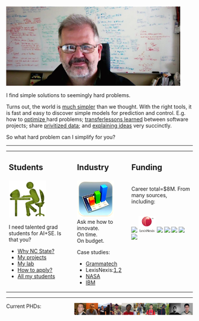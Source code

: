 
<a href="img/bigtim.jpg"><img src="img/bigtim.jpg" width=470></a>
<p>
I find simple solutions to seemingly hard problems.</a></p>
<p>Turns out, the world is 
<a href=">http://menzies.us/pdf/07strange.pdf">much simpler</a> than we thought.
With the right tools,
it is fast and easy to 
discover simple models for prediction  and control.
E.g.
how to <a href="http://menzies.us/pdf/15gale.pdf">optimize </a> hard problems;
<a href="http://menzies.us/pdf/13transferEffort.pdf">transferlessons learned</a> between software projects;
share <a href="http://menzies.us/pdf/15lace2.pdf">privitized  data</a>;
and  <a href="http://menzies.us/pdf/03tar2.pdf">explaining ideas</a> very succinctly.
</p>
<p>
So what hard problem can I simplify for you?
</p>
<hr>
<table  class=paddingBetweenCols>
<tr>
<td>
<h2> Students</h2>
</td><td>
<h2>Industry</h2>
</td><td>
<h2> Funding </h2>
</td></tr>
<tr>
<td valign=top>
<img width=100 height=100 src="img/students.png">
<br>
<p>I need talented grad students for AI+SE. 
 Is that you?</p>
<ul>
<li> <a href="https://www.youtube.com/watch?v=LRoI-Rw4GBY">Why NC State?</a></li>
<li> <a href="http://ai4se.net/projects">My projects</a></li>
<li> <a href="http://ai4se.net">My lab</a></li>
<li> <a href="application.html">How to apply?</a></li>
<li> <a href="https://docs.google.com/spreadsheets/d/1oWGEfEdt4aXZ_chBLTzw2RkKhGTKIKReetkcb8Zo2F4/edit">All my students</a></li>
</ul>
</td><td valign=top>
<img height=100 width=100 src="img/industry.png">
<br>
Ask me how to innovate. <br>On time.<br> On budget.
<p>Case studies:
<ul>
<li><a href="https://www.sbir.gov/sbirsearch/detail/4945">Grammatech</a></li>
<li>LexisNexis:<a href="http://www.slideshare.net/slideshow/embed_code/key/f8etbZ448ukfOs">1</a>,<a href="pdf/Best_Practice_SE_text_mining.pdf">2<a> </li>
<li><a href="http://www.slideshare.net/timmenzies/172529main-ken-andtimsoftwareassuranceresearchatwestvirginia?qid=4ddfaa48-dea3-4397-800b-74170c2722da&v=&b=&from_search=4">NASA</a></li>
<li><a href="https://github.com/timm/16/blob/master/matt.pdf">IBM</a></li>
</ul></p>
</td>
<td valign=top>
<p>Career total=$8M. From many sources, including: </p><br>
<img height=45 src="https://65.media.tumblr.com/avatar_fd969ad68e5a_128.png">
<img height=45 src="img/ln.png">
<img height=45 src="https://pbs.twimg.com/profile_images/67630775/button_meatball_normal.png">
<img height=45 src="http://www.nij.gov/PublishingImages/nij-logo-sak-page.jpg">
<img height=45 src="https://www.unavco.org/lib/images/Footer-NSF-logo.png" > 
<img height=45 src="https://media.glassdoor.com/sqls/263980/grammatech-squarelogo.png"> 
<img height=65 src="https://pbs.twimg.com/profile_images/471652076645126144/Lds3l2C3_normal.jpeg">
</td></tr></table>
<hr>
<p>Current PHDs:
<a href="http://ai4se.net/people/2014/10/05/Wei-Fu/"><img align=right alt="Wei Fu" width=32 height=32 src="img/wei.jpg"></a> <a href="http://ai4se.net/people/2014/10/04/Rahul-Krishna/"><img 
align=right alt="Rahul Krishna" width=32 height=32 src="img/rahlk.jpg"></a> <a href="http://ai4se.net/people/2014/10/03/Vivek-Nair/"><img 
align=right alt = "Vivek Nair" width=32 height=32 src="img/vivek.jpg"></a> <a href="http://ai4se.net/people/2014/06/04/Jianfeng-Chen/"><img 
align=right alt ="Jianfeng Chen" width=32 height=32 src="img/chen.jpg"></a> <a href="http://ai4se.net/people/2014/05/19/Zhe-Yu/"><img
align=right alt="Zhe Yu" width=32 height=32 src="img/Zhe.jpg"></a> <a href="http://ai4se.net/people/2014/05/18/George-Mathew/"><img
align=right alt="George Mathew" width=32 height=32 src="img/george.jpg"></a> <a href="http://ai4se.net/people/2014/05/17/Amritanshu-Agrawal/"><img
align=right alt="Amritanshu Agrawal" width=32 height=32 src="img/amrit.jpg"></a> <a href="http://ai4se.net/people/2014/05/16/Di-Chen/"><img
align=right alt="Di (Jack) Chen" width=32 height=32 src="img/Jack.jpg"></a> <a href="http://ai4se.net/people/2014/05/15/Guilherme-Ferreira/"><img
align=right alt="Guilherme Ferreira" width=32 height=32 src="img/gh.jpg"></a> <a href="http://ai4se.net/people/2014/05/14/Andrew-Hill/"><img
align=right alt="Andrew Hill" width=32 height=32 src="img/hill.jpg"></p>

